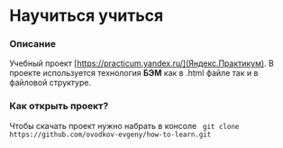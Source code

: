 # Научиться учиться

### Описание
Учебный проект [https://practicum.yandex.ru/](Яндекс.Практикум). В проекте используется технология __БЭМ__ как в .html файле так и в файловой структуре.


### Как открыть проект?

Чтобы скачать проект нужно набрать в консоле ``` git clone https://github.com/ovodkov-evgeny/how-to-learn.git```
